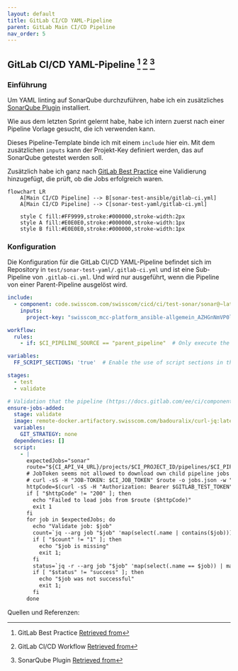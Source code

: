 ```yaml
---
layout: default
title: GitLab CI/CD YAML-Pipeline
parent: GitLab Main CI/CD Pipeline
nav_order: 5
---
```


## GitLab CI/CD YAML-Pipeline [^1] [^2] [^3]

### Einführung

Um YAML linting auf SonarQube durchzuführen, habe ich ein zusätzliches [SonarQube Plugin](https://github.com/sbaudoin/sonar-yaml/) installiert.

Wie aus dem letzten Sprint gelernt habe, habe ich intern zuerst nach einer Pipeline Vorlage gesucht, die ich verwenden kann.

Dieses Pipeline-Template binde ich mit einem `include` hier ein.
Mit dem zusätzlichen `inputs` kann der Projekt-Key definiert werden, das auf SonarQube getestet werden soll.

Zusätzlich habe ich ganz nach [GitLab Best Practice](https://docs.gitlab.com/ee/ci/components/#test-the-component) eine Validierung hinzugefügt, die prüft, ob die Jobs erfolgreich waren.

```mermaid
flowchart LR
    A[Main CI/CD Pipeline] --> B[sonar-test-ansible/gitlab-ci.yml]
    A[Main CI/CD Pipeline] --> C[sonar-test-yaml/gitlab-ci.yml]

    style C fill:#FF9999,stroke:#000000,stroke-width:2px
    style A fill:#E0E0E0,stroke:#000000,stroke-width:1px
    style B fill:#E0E0E0,stroke:#000000,stroke-width:1px
```

### Konfiguration

Die Konfiguration für die GitLab CI/CD YAML-Pipeline befindet sich im Repository in `test/sonar-test-yaml/.gitlab-ci.yml` und ist eine Sub-Pipeline von `.gitlab-ci.yml`.
Und wird nur ausgeführt, wenn die Pipeline von einer Parent-Pipeline ausgelöst wird.

```yaml
include:
  - component: code.swisscom.com/swisscom/cicd/ci/test-sonar/sonar@~latest
    inputs:
      project-key: "swisscom_mcc-platform_ansible-allgemein_AZHGnNmVP0lb39SI7es6"

workflow:
  rules:
    - if: $CI_PIPELINE_SOURCE == "parent_pipeline"  # Only execute the pipeline if it is triggered by a parent pipeline

variables:
  FF_SCRIPT_SECTIONS: 'true'  # Enable the use of script sections in the pipeline

stages:
  - test
  - validate

# Validation that the pipeline (https://docs.gitlab.com/ee/ci/components/#test-the-component)
ensure-jobs-added:
  stage: validate
  image: remote-docker.artifactory.swisscom.com/badouralix/curl-jq:latest
  variables:
    GIT_STRATEGY: none
  dependencies: []
  script:
    - |
      expectedJobs="sonar"
      route="${CI_API_V4_URL}/projects/$CI_PROJECT_ID/pipelines/$CI_PIPELINE_ID/jobs"
      # JobToken seems not allowed to download own child pipeline jobs (404), therefore using an api-token instead
      # curl -sS -H "JOB-TOKEN: $CI_JOB_TOKEN" $route -o jobs.json -w "%{http_code}"
      httpCode=$(curl -sS -H "Authorization: Bearer $GITLAB_TEST_TOKEN" $route -o jobs.json -w "%{http_code}")
      if [ "$httpCode" != "200" ]; then
        echo "Failed to load jobs from $route ($httpCode)"
        exit 1
      fi
      for job in $expectedJobs; do
        echo "Validate job: $job"
        count=`jq --arg job "$job" 'map(select(.name | contains($job))) | length' jobs.json`
        if [ "$count" != "1" ]; then
          echo "$job is missing"
          exit 1;
        fi
        status=`jq -r --arg job "$job" 'map(select(.name == $job)) | map(.status) | .[0]' jobs.json`
        if [ "$status" != "success" ]; then
          echo "$job was not successful"
          exit 1;
        fi
      done
```

Quellen und Referenzen:

[^1]:GitLab Best Practice [Retrieved from](https://docs.gitlab.com/ee/ci/components/#test-the-component)
[^2]:GitLab CI/CD Workflow [Retrieved from](https://docs.gitlab.com/ee/ci/yaml/workflow.html)
[^3]:SonarQube Plugin [Retrieved from](https://github.com/sbaudoin/sonar-yaml/?tab=readme-ov-file)
